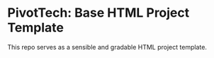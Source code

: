 # PivotTech: Base HTML Project Template

This repo serves as a sensible and gradable HTML project template.
